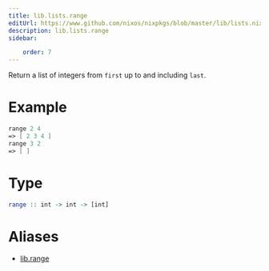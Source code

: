 ```yaml
---
title: lib.lists.range
editUrl: https://www.github.com/nixos/nixpkgs/blob/master/lib/lists.nix#L505C5
description: lib.lists.range
sidebar:

    order: 7
---
```


Return a list of integers from `first` up to and including `last`.

# Example

```nix
range 2 4
=> [ 2 3 4 ]
range 3 2
=> [ ]
```

# Type

```haskell
range :: int -> int -> [int]
```


# Aliases

- [lib.range](./reference/lib/lib-range)


